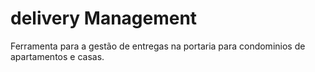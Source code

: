 # delivery Management
Ferramenta para a gestão de entregas na portaria para condominios de apartamentos e casas.
